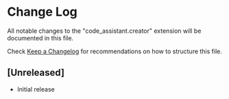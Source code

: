 # Change Log

All notable changes to the "code_assistant.creator" extension will be documented in this file.

Check [Keep a Changelog](http://keepachangelog.com/) for recommendations on how to structure this file.

## [Unreleased]

- Initial release
